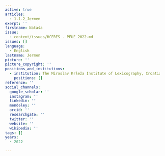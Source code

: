 ```yaml
---
active: true
articles:
  - 1.1.2_Jermen
exerpt: ''
firstname: Nataša
issue:
  - content/issues/HCERES - PFUE 2022.md
issues: []
language:
  - English
lastname: Jermen
picture: ''
picture_copyright: ''
positions_and_institutions:
  - institution: The Miroslav Krleža Institute of Lexicography, Croatia
    positions: []
reference: ''
social_channels:
  google_scholar: ''
  instagram: ''
  linkedin: ''
  mendeley: ''
  orcid: ''
  researchgate: ''
  twitter: ''
  website: ''
  wikipedia: ''
tags: []
years:
  - 2022

---
```

